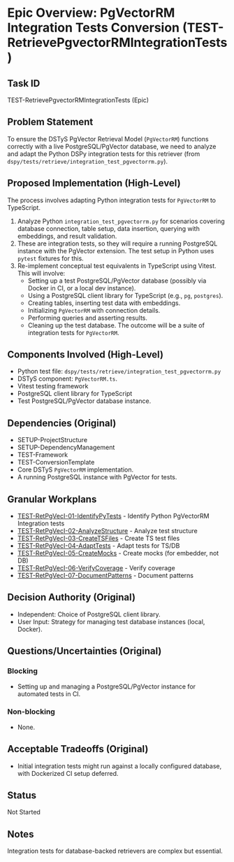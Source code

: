 # Epic Overview: PgVectorRM Integration Tests Conversion (TEST-RetrievePgvectorRMIntegrationTests)

## Task ID
TEST-RetrievePgvectorRMIntegrationTests (Epic)

## Problem Statement
To ensure the DSTyS PgVector Retrieval Model (`PgVectorRM`) functions correctly with a live PostgreSQL/PgVector database, we need to analyze and adapt the Python DSPy integration tests for this retriever (from `dspy/tests/retrieve/integration_test_pgvectorrm.py`).

## Proposed Implementation (High-Level)
The process involves adapting Python integration tests for `PgVectorRM` to TypeScript.
1.  Analyze Python `integration_test_pgvectorrm.py` for scenarios covering database connection, table setup, data insertion, querying with embeddings, and result validation.
2.  These are integration tests, so they will require a running PostgreSQL instance with the PgVector extension. The test setup in Python uses `pytest` fixtures for this.
3.  Re-implement conceptual test equivalents in TypeScript using Vitest. This will involve:
    *   Setting up a test PostgreSQL/PgVector database (possibly via Docker in CI, or a local dev instance).
    *   Using a PostgreSQL client library for TypeScript (e.g., `pg`, `postgres`).
    *   Creating tables, inserting test data with embeddings.
    *   Initializing `PgVectorRM` with connection details.
    *   Performing queries and asserting results.
    *   Cleaning up the test database.
The outcome will be a suite of integration tests for `PgVectorRM`.

## Components Involved (High-Level)
- Python test file: `dspy/tests/retrieve/integration_test_pgvectorrm.py`
- DSTyS component: `PgVectorRM.ts`.
- Vitest testing framework
- PostgreSQL client library for TypeScript
- Test PostgreSQL/PgVector database instance.

## Dependencies (Original)
- SETUP-ProjectStructure
- SETUP-DependencyManagement
- TEST-Framework
- TEST-ConversionTemplate
- Core DSTyS `PgVectorRM` implementation.
- A running PostgreSQL instance with PgVector for tests.

## Granular Workplans
- [TEST-RetPgVecI-01-IdentifyPyTests](../../Documentation/Plans/TEST-RetPgVecI-01-IdentifyPyTests.md) - Identify Python PgVectorRM Integration tests
- [TEST-RetPgVecI-02-AnalyzeStructure](../../Documentation/Plans/TEST-RetPgVecI-02-AnalyzeStructure.md) - Analyze test structure
- [TEST-RetPgVecI-03-CreateTSFiles](../../Documentation/Plans/TEST-RetPgVecI-03-CreateTSFiles.md) - Create TS test files
- [TEST-RetPgVecI-04-AdaptTests](../../Documentation/Plans/TEST-RetPgVecI-04-AdaptTests.md) - Adapt tests for TS/DB
- [TEST-RetPgVecI-05-CreateMocks](../../Documentation/Plans/TEST-RetPgVecI-05-CreateMocks.md) - Create mocks (for embedder, not DB)
- [TEST-RetPgVecI-06-VerifyCoverage](../../Documentation/Plans/TEST-RetPgVecI-06-VerifyCoverage.md) - Verify coverage
- [TEST-RetPgVecI-07-DocumentPatterns](../../Documentation/Plans/TEST-RetPgVecI-07-DocumentPatterns.md) - Document patterns

## Decision Authority (Original)
- Independent: Choice of PostgreSQL client library.
- User Input: Strategy for managing test database instances (local, Docker).

## Questions/Uncertainties (Original)
### Blocking
- Setting up and managing a PostgreSQL/PgVector instance for automated tests in CI.
### Non-blocking
- None.

## Acceptable Tradeoffs (Original)
- Initial integration tests might run against a locally configured database, with Dockerized CI setup deferred.

## Status
Not Started

## Notes
Integration tests for database-backed retrievers are complex but essential.